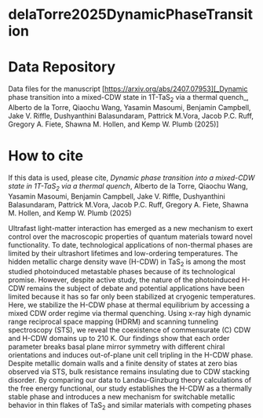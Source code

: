 # delaTorre2025DynamicPhaseTransition

# Data Repository

Data files for the manuscript [https://arxiv.org/abs/2407.07953][_Dynamic phase transition into a mixed-CDW state in 1T-TaS<sub>2</sub> via a thermal quench_, Alberto de la Torre, Qiaochu Wang, Yasamin Masoumi, Benjamin Campbell, Jake V. Riffle, Dushyanthini Balasundaram, Pattrick M.Vora, Jacob P.C. Ruff, Gregory A. Fiete, Shawna M. Hollen, and Kemp W. Plumb (2025)]



# How to cite

If this data is used, please cite, _Dynamic phase transition into a mixed-CDW state in 1T-TaS<sub>2</sub> via a thermal quench_, Alberto de la Torre,  Qiaochu Wang, Yasamin Masoumi, Benjamin Campbell, Jake V. Riffle, Dushyanthini Balasundaram, Pattrick M.Vora, Jacob P.C. Ruff, Gregory A. Fiete, Shawna M. Hollen, and Kemp W. Plumb (2025)

Ultrafast light-matter interaction has emerged as a new mechanism to exert control over the macroscopic properties of quantum materials toward novel functionality. To date, technological applications of non-thermal phases are limited by their ultrashort lifetimes and low-ordering temperatures. The hidden metallic charge density wave (H-CDW) in TaS<sub>2</sub> is among the most studied photoinduced metastable phases because of its technological promise. However, despite active study, the nature of the photoinduced H-CDW remains the subject of debate and potential applications have been limited because it has so far only been stabilized at cryogenic temperatures. Here, we stabilize the H-CDW phase at thermal equilibrium by accessing a mixed CDW order regime via thermal quenching. Using x-ray high dynamic range reciprocal space mapping (HDRM) and scanning tunneling spectroscopy (STS), we reveal the coexistence of commensurate (C) CDW and H-CDW domains up to 210 K. Our findings show that each order parameter breaks basal plane mirror symmetry with different chiral orientations and induces out-of-plane unit cell tripling in the H-CDW phase. Despite metallic domain walls and a finite density of states at zero bias observed via STS, bulk resistance remains insulating due to CDW stacking disorder. By comparing our data to Landau-Ginzburg theory calculations of the free energy functional, our study establishes the H-CDW as a thermally stable phase and introduces a new mechanism for switchable metallic behavior in thin flakes of TaS<sub>2</sub> and similar materials with competing phases
